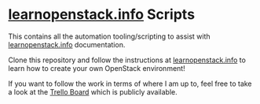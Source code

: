 # [learnopenstack.info](https://learnopenstack.info) Scripts

This contains all the automation tooling/scripting to assist with [learnopenstack.info](https://learnopenstack.info) documentation.

Clone this repository and follow the instructions at [learnopenstack.info](https://learnopenstack.info) to learn how to create your own OpenStack environment!

If you want to follow the work in terms of where I am up to, feel free to take a look at the [Trello Board](https://trello.com/b/JYP6QyQm) which is publicly available.